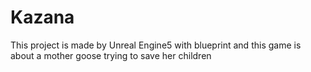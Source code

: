 # Kazana
This project is made by Unreal Engine5 with blueprint and this game is about a mother goose trying to save her children

